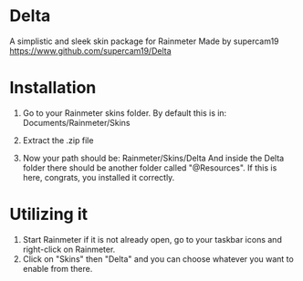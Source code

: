 # Delta
 A simplistic and sleek skin package for Rainmeter
 Made by supercam19
 https://www.github.com/supercam19/Delta
 
 # Installation
 
1. Go to your Rainmeter skins folder. By default this is in:
Documents/Rainmeter/Skins

2. Extract the .zip file

3. Now your path should be:
Rainmeter/Skins/Delta
And inside the Delta folder there should be another folder called "@Resources". If this is here, congrats, you installed it correctly.

# Utilizing it

1. Start Rainmeter if it is not already open, go to your taskbar icons and right-click on Rainmeter.
2. Click on "Skins" then "Delta" and you can choose whatever you want to enable from there.

